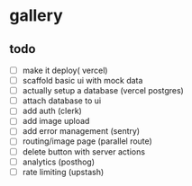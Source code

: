 # gallery

## todo

- [ ] make it deploy( vercel)
- [ ] scaffold basic ui with mock data
- [ ] actually setup a database (vercel postgres)
- [ ] attach database to ui
- [ ] add auth (clerk)
- [ ] add image upload
- [ ] add error management (sentry)
- [ ] routing/image page (parallel route)
- [ ] delete button with server actions
- [ ] analytics (posthog)
- [ ] rate limiting (upstash)

